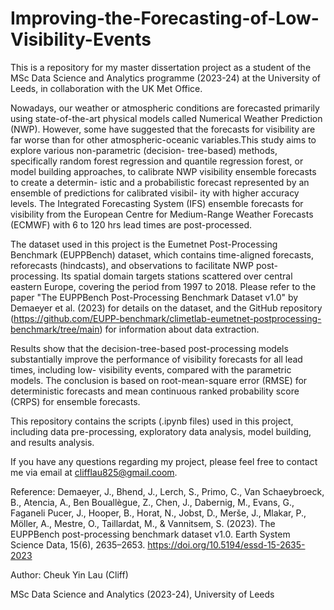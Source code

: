 # Improving-the-Forecasting-of-Low-Visibility-Events
This is a repository for my master dissertation project as a student of the MSc Data Science and Analytics programme (2023-24) at the University of Leeds, in collaboration with the UK Met Office.

Nowadays, our weather or atmospheric conditions are forecasted primarily using state-of-the-art physical models called Numerical Weather Prediction (NWP). However, some have suggested that the forecasts for visibility are far worse than for other atmospheric-oceanic variables.This study aims to explore various non-parametric (decision- tree-based) methods, specifically random forest regression and quantile regression forest, or model building approaches, to calibrate NWP visibility ensemble forecasts to create a determin- istic and a probabilistic forecast represented by an ensemble of predictions for calibrated visibil- ity with higher accuracy levels. The Integrated Forecasting System (IFS) ensemble forecasts for visibility from the European Centre for Medium-Range Weather Forecasts (ECMWF) with 6 to 120 hrs lead times are post-processed.

The dataset used in this project is the Eumetnet Post-Processing Benchmark (EUPPBench) dataset, which contains time-aligned forecasts, reforecasts (hindcasts), and observations to facilitate NWP post-processing. Its spatial domain targets stations scattered over central eastern Europe, covering the period from 1997 to 2018. Please refer to the paper "The EUPPBench Post-Processing Benchmark Dataset v1.0" by Demaeyer et al. (2023) for details on the dataset, and the GitHub repository (https://github.com/EUPP-benchmark/climetlab-eumetnet-postprocessing-benchmark/tree/main) for information about data extraction. 

Results show that the decision-tree-based post-processing models substantially improve the performance of visibility forecasts for all lead times, including low- visibility events, compared with the parametric models. The conclusion is based on root-mean-square error (RMSE) for deterministic forecasts and mean continuous ranked probability score (CRPS) for ensemble forecasts.

This repository contains the scripts (.ipynb files) used in this project, including data pre-processing, exploratory data analysis, model building, and results analysis.

If you have any questions regarding my project, please feel free to contact me via email at clifflau825@gmail.coom.

Reference:
Demaeyer, J., Bhend, J., Lerch, S., Primo, C., Van Schaeybroeck, B., Atencia, A., Ben Bouallègue, Z., Chen, J., Dabernig, M., Evans, G., Faganeli Pucer, J., Hooper, B., Horat, N., Jobst, D., Merše, J., Mlakar, P., Möller, A., Mestre, O., Taillardat, M., & Vannitsem, S. (2023). The EUPPBench post-processing benchmark dataset v1.0. Earth System Science Data, 15(6), 2635–2653. https://doi.org/10.5194/essd-15-2635-2023

Author: Cheuk Yin Lau (Cliff)


MSc Data Science and Analytics (2023-24), University of Leeds
